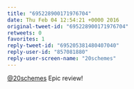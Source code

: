 ```yaml
---
title: "695228900171976704"
date: Thu Feb 04 12:54:21 +0000 2016
original-tweet-id: "695228900171976704"
retweets: 0
favorites: 1
reply-tweet-id: "695205381480407040"
reply-user-id: "857081880"
reply-user-screen-name: "20schemes"
---
```

<a href="https://twitter.com/20schemes">@20schemes</a> Epic review!
